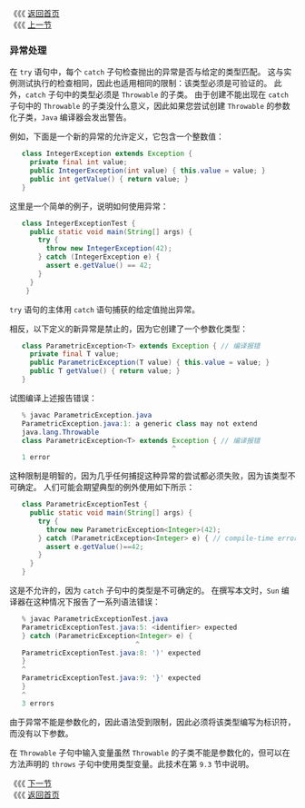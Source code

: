 《《《 [返回首页](../README.md)       <br/>
《《《 [上一节](02_Instance_Tests_and_Casts.md)

### 异常处理

在 `try` 语句中，每个 `catch` 子句检查抛出的异常是否与给定的类型匹配。 这与实例测试执行的检查相同，因此也适用相同的限制：该类型必须是可验证的。 此
外，`catch` 子句中的类型必须是 `Throwable` 的子类。 由于创建不能出现在 `catch` 子句中的 `Throwable` 的子类没什么意义，因此如果您尝试创建 
`Throwable` 的参数化子类，`Java` 编译器会发出警告。

例如，下面是一个新的异常的允许定义，它包含一个整数值：

```java
   class IntegerException extends Exception {
     private final int value;
     public IntegerException(int value) { this.value = value; }
     public int getValue() { return value; }
   }
```

这里是一个简单的例子，说明如何使用异常：

```java
   class IntegerExceptionTest {
     public static void main(String[] args) {
       try {
         throw new IntegerException(42);
       } catch (IntegerException e) {
         assert e.getValue() == 42;
       }
     }
    }
```

`try` 语句的主体用 `catch` 语句捕获的给定值抛出异常。

相反，以下定义的新异常是禁止的，因为它创建了一个参数化类型：

```java
   class ParametricException<T> extends Exception { // 编译报错
     private final T value;
     public ParametricException(T value) { this.value = value; }
     public T getValue() { return value; }
   }
```

试图编译上述报告错误：

```java
   % javac ParametricException.java
   ParametricException.java:1: a generic class may not extend
   java.lang.Throwable
   class ParametricException<T> extends Exception { // 编译报错
                                        ^
   1 error
```

这种限制是明智的，因为几乎任何捕捉这种异常的尝试都必须失败，因为该类型不可确定。 人们可能会期望典型的例外使用如下所示：

```java
   class ParametricExceptionTest {
     public static void main(String[] args) {
       try {
         throw new ParametricException<Integer>(42);
       } catch (ParametricException<Integer> e) { // compile-time error
         assert e.getValue()==42;
       }
     }
   }
```

这是不允许的，因为 `catch` 子句中的类型是不可确定的。 在撰写本文时，`Sun` 编译器在这种情况下报告了一系列语法错误：

```java
   % javac ParametricExceptionTest.java
   ParametricExceptionTest.java:5: <identifier> expected
   } catch (ParametricException<Integer> e) {
                               ^
   ParametricExceptionTest.java:8: ')' expected
   }
   ^
   ParametricExceptionTest.java:9: '}' expected
   }
   ^
   3 errors
```

由于异常不能是参数化的，因此语法受到限制，因此必须将该类型编写为标识符，而没有以下参数。

在 `Throwable` 子句中输入变量虽然 `Throwable` 的子类不能是参数化的，但可以在方法声明的 `throws` 子句中使用类型变量。此技术在第 `9.3` 节中说明。

《《《 [下一节](04_Array_Creation.md)      <br/>
《《《 [返回首页](../README.md)
